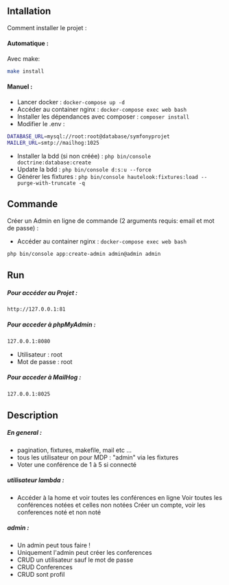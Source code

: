 ## Intallation

Comment installer le projet : 

#### Automatique :

Avec make:
```bash
make install
```
#### Manuel :
- Lancer docker : `docker-compose up -d`
- Accéder au container nginx : `docker-compose exec web bash`
- Installer les dépendances avec composer : `composer install`
- Modifier le .env :
```bash
DATABASE_URL=mysql://root:root@database/symfonyprojet
MAILER_URL=smtp://mailhog:1025
```
- Installer la bdd (si non créée) : `php bin/console doctrine:database:create`
- Update la bdd : `php bin/console d:s:u --force`
- Générer les fixtures : `php bin/console hautelook:fixtures:load --purge-with-truncate -q`


## Commande
Créer un Admin en ligne de commande (2 arguments requis: email et mot de passe) : 

- Accéder au container nginx : `docker-compose exec web bash`
```bash
php bin/console app:create-admin admin@admin admin
```

## Run 

##### Pour accéder au Projet : 

```bash
http://127.0.0.1:81
```

##### Pour acceder à phpMyAdmin :
```bash
127.0.0.1:8080
```
- Utilisateur : root
- Mot de passe :  root

##### Pour acceder à MailHog :
```bash
127.0.0.1:8025
```

## Description
##### En general :

- pagination, fixtures, makefile, mail etc ... 
- tous les utilisateur on pour MDP : "admin" via les fixtures
- Voter une conférence de 1 à 5 si connecté 

##### utilisateur lambda : 

- Accéder à la home et voir toutes les conférences en ligne
Voir toutes les conférences notées et celles non notées
Créer un compte, voir les conferences noté et non noté 
 
##### admin :

- Un admin peut tous faire ! 
- Uniquement l'admin peut créer les conferences 
- CRUD un utilisateur sauf le mot de passe
- CRUD Conferences
- CRUD sont profil